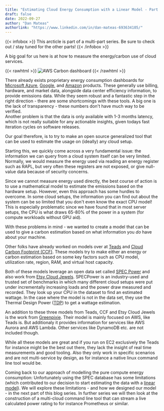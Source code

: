 ```yaml
---
title: "Estimating Cloud Energy Consumption with a Linear Model - Part 1"
draft: false
date: 2022-09-27
author: "Dan Mateas"
authorlink: "https://www.linkedin.com/in/dan-mateas-693634105/"
---
```


{{< infobox >}}
    This arcticle is part of a multi-part series. Be sure to check out / stay tuned for the other parts!
{{< /infobox >}}

A big goal for us here is at how to measure the energy/carbon use of cloud services.

{{< rawhtml >}}
<img class="ui big floated right image" src="/img/blog/aws_carbon_dashboard.webp" alt="AWS Carbon dashboard" loading="lazy">
{{< /rawhtml >}}

There already exists proprietary energy consumption dashboards for [Microsoft Azure](https://appsource.microsoft.com/en-us/product/power-bi/coi-sustainability.emissions_impact_dashboard), [Google](https://cloud.google.com/carbon-footprint), and [Amazon](https://aws.amazon.com/blogs/aws/new-customer-carbon-footprint-tool/) products. These generally use billing, hardware, and market data, alongside data center efficiency information, to provide emissions data. While they seem robust and a fantastic step in the right direction - there are some shortcomings with these tools. A big one is the lack of transparency - these numbers don't have much way to be verified.\
Another problem is that the data is only available with 1-3 months latency, which is not really suitable for any actionable insights, given todays fast iteration cycles on software releases.

Our goal therefore, is to try to make an open source generalized tool that can be used to estimate the usage on (ideally) any cloud setup.

Starting this, we quickly come across a very fundamental issue: the information we can query from a cloud system itself can be very limited. Normally, we would measure the energy used via reading an energy register such as RAPL, but very often these registers are not exposed, or give null-value data because of security concerns.

Since we cannot measure energy used directly, the best course of action is to use a mathematical model to estimate the emissions based on the hardware setup. However, even this approach has some hurdles to overcome. In some cloud setups, the information you can find out about the system can be so limited that you don't even know the exact CPU model! This is especially problematic since we have found that in most server setups, the CPU is what draws 65-80% of the power in a system (for compute workloads without GPU aid). 

With these problems in mind - we wanted to create a model that can be used to give a carbon estimation based on what information you *do* have about your machine.

Other folks have already worked on models over at [Teads](https://medium.com/teads-engineering/building-an-aws-ec2-carbon-emissions-dataset-3f0fd76c98ac) and [Cloud Carbon Footprint (CCF)](https://www.cloudcarbonfootprint.org/docs/methodology). These models try to make either an energy or carbon estimation based on some key factors such as CPU model, utilization rate, region, RAM, and virtual host capacity. 

Both of these models leverage an open data set called [SPEC Power](https://www.spec.org/power_ssj2008/results/) and also work from  [Etsy Cloud Jewels](https://www.etsy.com/codeascraft/cloud-jewels-estimating-kwh-in-the-cloud). 
SPECPower is an industry-used and trusted set of benchmarks in which many different cloud setups were put under incrementally increasing loads and the power draw measured and recorded. 
They look up your CPU in the dataset to find an estimated wattage. 
In the case where the model is not in the data set, they use the Thermal Design Power ([TDP](https://en.wikipedia.org/wiki/Thermal_design_power)) to get a wattage estimation.

An addition to these three models from Teads, CCF and Etsy Cloud Jewels is the work from [Greenpixie](https://greenpixie.com/blog/cloud-emission-calculation-methodology-AWS).
Their model is mainly focused on AWS, like Teads is. But additionaly it provides information for services like AWS Aurora and AWS Lambda. Other services like DynamoDB etc. are not included though.

While all these models are great and if you run on EC2 exclusively the Teads for instance might be the best out there, they lack the insight of real time measurements and good tooling.
Also they only work in specific scenarios and are not multi-service by design, as for instance a native linux command line tool would be.

Coming back to our approach of modelling the pure compute energy consumption: Unfortunately using the SPEC database has some limitations (which contributed to our decision to start estimating the data with a [linear model](https://en.wikipedia.org/wiki/Linear_regression)). We will explore these limitations - and how we designed our model - in the next part of this blog series. In further series we will then look at the construction of a multi-cloud command line tool that can stream a live calculated power rating to for instance Prometheus or similar.